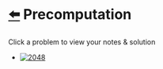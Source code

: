 # [⬅️](../README.md) Precomputation 

Click a problem to view your notes & solution

- [![2048](https://img.shields.io/badge/2048-Next_Greater_Numerically_Balanced_Number-yellow)](/problems/2048.md)
